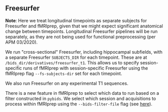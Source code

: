 ## Freesurfer

**Note**: Here we treat longitudinal timepoints as separate subjects for Freesurfer and fMRIprep, given that we might expect significant anatomical change between timepoints. Longitudinal Freesurfer pipelines will be run separately, as they are not being used for functional preprocessing (per APM 03/2020).

We run "cross-sectional" Freesurfer, including hippocampal subfields, with a separate Freesurfer `SUBJECTS_DIR` for each timepoint. These are at `/bids_dir/derivatives/freesurfer_t1`. This allows us to specify session-specific runs of fMRIprep with session-specific Freesurfer using the fMRIprep flag `--fs-subjects-dir` set for each timepoint.

We also run Freesurfer on any experimental T1 sequences.

There is a new feature in fMRIprep to select which data to run based on a filter constructed in `pybids`. We select which session and acquisitions to process within fMRIprep using the `--bids-filter-file` flag (see [here](https://github.com/mackeylab/bids_ppc_scripts/tree/master/fmriprep)).
